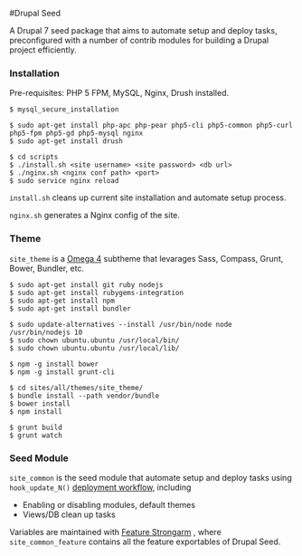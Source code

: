 #Drupal Seed

A Drupal 7 seed package that aims to automate setup and deploy tasks, preconfigured with a number of contrib modules for building a Drupal project efficiently.

### Installation
Pre-requisites: PHP 5 FPM, MySQL, Nginx, Drush installed.

    $ mysql_secure_installation
    
    $ sudo apt-get install php-apc php-pear php5-cli php5-common php5-curl php5-fpm php5-gd php5-mysql nginx
    $ sudo apt-get install drush

    $ cd scripts
    $ ./install.sh <site username> <site password> <db url>
    $ ./nginx.sh <nginx conf path> <port>
    $ sudo service nginx reload


`install.sh` cleans up current site installation and automate setup process.

`nginx.sh` generates a Nginx config of the site.


### Theme

`site_theme` is a [Omega 4](https://www.drupal.org/project/omega) subtheme that levarages Sass, Compass, Grunt, Bower, Bundler, etc.

    $ sudo apt-get install git ruby nodejs
    $ sudo apt-get install rubygems-integration
    $ sudo apt-get install npm
    $ sudo apt-get install bundler

    $ sudo update-alternatives --install /usr/bin/node node /usr/bin/nodejs 10
    $ sudo chown ubuntu.ubuntu /usr/local/bin/
    $ sudo chown ubuntu.ubuntu /usr/local/lib/

    $ npm -g install bower
    $ npm -g install grunt-cli
    
    $ cd sites/all/themes/site_theme/
    $ bundle install --path vendor/bundle
    $ bower install
    $ npm install

    $ grunt build
    $ grunt watch

### Seed Module

`site_common` is the seed module that automate setup and deploy tasks using `hook_update_N()` [deployment workflow](http://dcycleproject.org/blog/44/what-site-deployment-module), including 

* Enabling or disabling modules, default themes
* Views/DB clean up tasks

Variables are maintained with [Feature Strongarm](https://www.drupal.org/project/strongarm) , where `site_common_feature` contains all the feature exportables of Drupal Seed. 
